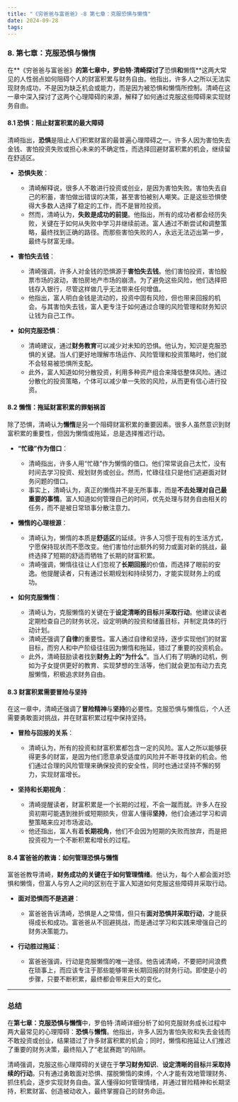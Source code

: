 ```yaml
---
title: "《穷爸爸与富爸爸》-8 第七章：克服恐惧与懒惰"
date: 2024-09-28
tags:
---
```


### 8. **第七章：克服恐惧与懒惰**

在**《穷爸爸与富爸爸》**的第七章中，罗伯特·清崎探讨了**恐惧**和**懒惰**这两大常见的人性弱点如何阻碍个人的财富积累与财务自由。他指出，许多人之所以无法实现财务成功，不是因为缺乏机会或能力，而是因为被恐惧和懒惰所控制。清崎在这一章中深入探讨了这两个心理障碍的来源，解释了如何通过克服这些障碍来实现财务自由。

#### 8.1 **恐惧：阻止财富积累的最大障碍**

清崎指出，**恐惧**是阻止人们积累财富的最普遍心理障碍之一。许多人因为害怕失去金钱、害怕投资失败或担心未来的不确定性，而选择回避财富积累的机会，继续留在舒适区。

- **恐惧失败**：
  - 清崎解释说，很多人不敢进行投资或创业，是因为害怕失败。害怕失去自己的积蓄，害怕做出错误的决策，甚至害怕被别人嘲笑。正是这些恐惧使得大多数人选择了稳定的工作，而不是冒险投资。
  - 然而，清崎认为，**失败是成功的前提**。他指出，所有的成功者都会经历失败，关键在于如何从失败中学习并继续前进。富人通过不断尝试和调整策略，最终找到正确的路径。而那些害怕失败的人，永远无法迈出第一步，最终与财富无缘。

- **害怕失去钱**：
  - 清崎强调，许多人对金钱的恐惧源于**害怕失去钱**。他们害怕投资，害怕股票市场的波动，害怕房地产市场的崩溃。为了避免这些风险，他们选择把钱存入银行，尽管这样做几乎无法带来任何增值。
  - 他指出，富人明白金钱是流动的，投资中固有风险，但也带来回报的机会。与其害怕失去钱，富人更专注于如何通过合理的风险管理和财务知识让钱为自己工作。

- **如何克服恐惧**：
  - 清崎建议，通过**财务教育**可以减少对未知的恐惧。他认为，知识是克服恐惧的关键。当人们更好地理解市场运作、风险管理和投资策略时，他们就不会轻易被恐惧所支配。
  - 此外，富人知道如何分散投资，利用多种资产组合来降低整体风险。通过分散化的投资策略，个体可以减少单一失败的风险，从而更有信心进行投资。

#### 8.2 **懒惰：拖延财富积累的罪魁祸首**

除了恐惧，清崎认为**懒惰**是另一个阻碍财富积累的重要因素。很多人虽然意识到财富积累的重要性，但因为懒惰或拖延，总是选择推迟行动。

- **“忙碌”作为借口**：
  - 清崎指出，许多人用“忙碌”作为懒惰的借口。他们常常说自己太忙，没有时间去学习投资、规划财务或创业。然而，忙碌往往只是他们逃避面对财务问题的借口。
  - 事实上，清崎认为，真正的懒惰并不是无所事事，而是**不去处理对自己最重要的事情**。富人知道如何管理自己的时间，优先处理与财务自由相关的任务，而不是被日常琐事分散注意力。

- **懒惰的心理根源**：
  - 清崎认为，懒惰的本质是**舒适区**的延续。许多人习惯于现有的生活方式，宁愿保持现状而不愿改变。他们害怕付出额外的努力或面对新的挑战，最终选择了短期的舒适而牺牲了长期的财富积累。
  - 清崎强调，懒惰往往让人们忽视了**长期回报**的价值，而选择了眼前的安逸。他提醒读者，只有通过长期规划和持续努力，才能实现财务上的成功。

- **如何克服懒惰**：
  - 清崎认为，克服懒惰的关键在于**设定清晰的目标**并**采取行动**。他建议读者定期检查自己的财务状况，设定明确的投资和储蓄目标，并制定具体的行动计划。
  - 清崎还强调了**自律**的重要性。富人通过自律和坚持，逐步实现他们的财富目标，而穷人和中产阶级往往因为懒惰和拖延，错过了重要的投资机会。
  - 此外，清崎鼓励读者找到**财务上的“为什么”**。当人们有了明确的动机，例如为子女提供更好的教育、实现梦想的生活等，他们就会更加有动力去克服懒惰，积极追求财务自由。

#### 8.3 **财富积累需要冒险与坚持**

在这一章中，清崎还强调了**冒险精神**与**坚持**的必要性。克服恐惧与懒惰后，个人还需要勇敢面对挑战，并在财富积累过程中保持坚持。

- **冒险与回报的关系**：
  - 清崎认为，所有的投资和财富积累都包含一定的风险。富人之所以能够获得更多的财富，是因为他们愿意承受适度的风险并不断寻找新的机会。他们通过合理的风险管理来确保投资的安全性，同时也通过坚持不懈的努力，实现财富增长。

- **坚持和长期视角**：
  - 清崎提醒读者，财富积累是一个长期的过程，不会一蹴而就。许多人在投资初期可能遇到挫折或短期损失，但富人懂得**坚持**，他们会通过学习和调整策略来应对市场波动。
  - 他还指出，富人有着**长期视角**，他们不会因为短期的失败而放弃，而是把投资视为一个不断积累和增长的过程。

#### 8.4 **富爸爸的教诲：如何管理恐惧与懒惰**

富爸爸教导清崎，**财务成功的关键在于如何管理情绪**。他认为，每个人都会面对恐惧和懒惰，但富人与穷人之间的区别在于富人知道如何克服这些障碍并采取行动。

- **面对恐惧而不是逃避**：
  - 富爸爸告诉清崎，恐惧是人之常情，但只有**面对恐惧并采取行动**，才能获得成长和成功。富爸爸从不回避挑战，而是通过学习和实践来增强自己的财务决策能力。
  
- **行动胜过拖延**：
  - 富爸爸强调，行动是克服懒惰的唯一途径。他告诫清崎，不要把时间浪费在琐事上，而应该专注于那些能够带来长期回报的财务行动。即使是小的步骤，只要不断积累，最终都会带来巨大的变化。

---

### 总结

在**第七章：克服恐惧与懒惰**中，罗伯特·清崎详细分析了如何克服财务成长过程中两大最常见的心理障碍：**恐惧**与**懒惰**。他指出，许多人因为害怕失败和失去金钱而不敢投资或创业，结果错过了许多财富积累的机会；同时，懒惰和拖延让人们推迟了重要的财务决策，最终陷入了“老鼠赛跑”的陷阱。

清崎强调，克服这些心理障碍的关键在于**学习财务知识**、**设定清晰的目标**并**采取持续的行动**。只有通过勇敢面对恐惧、摆脱懒惰的束缚，个人才能有效地管理财务、抓住机会，逐步实现财务自由。富人懂得如何管理情绪，并通过冒险精神和长期坚持，积累财富、创造被动收入，最终掌握自己的财务命运。